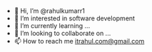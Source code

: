 - 👋 Hi, I’m @rahulkumarr1
- 👀 I’m interested in software development
- 🌱 I’m currently learning ...
- 💞️ I’m looking to collaborate on ...
- 📫 How to reach me itrahul.com@gmail.com

<!---
rahulkumarr1/rahulkumarr1 is a ✨ special ✨ repository because its `README.md` (this file) appears on your GitHub profile.
You can click the Preview link to take a look at your changes.
--->
